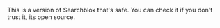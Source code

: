 This is a version of Searchblox that's safe.
You can check it if you don't trust it, its open source.
